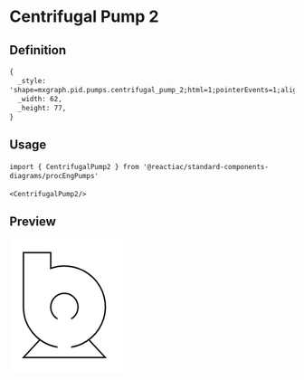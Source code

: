 # Centrifugal Pump 2

## Definition

```
{
  _style: 'shape=mxgraph.pid.pumps.centrifugal_pump_2;html=1;pointerEvents=1;align=center;verticalLabelPosition=bottom;verticalAlign=top;dashed=0;',
  _width: 62,
  _height: 77,
}
```

## Usage

```
import { CentrifugalPump2 } from '@reactiac/standard-components-diagrams/procEngPumps'

<CentrifugalPump2/>
```

## Preview

<img src="./centrifugal-pump-2.png" width="200"/>
